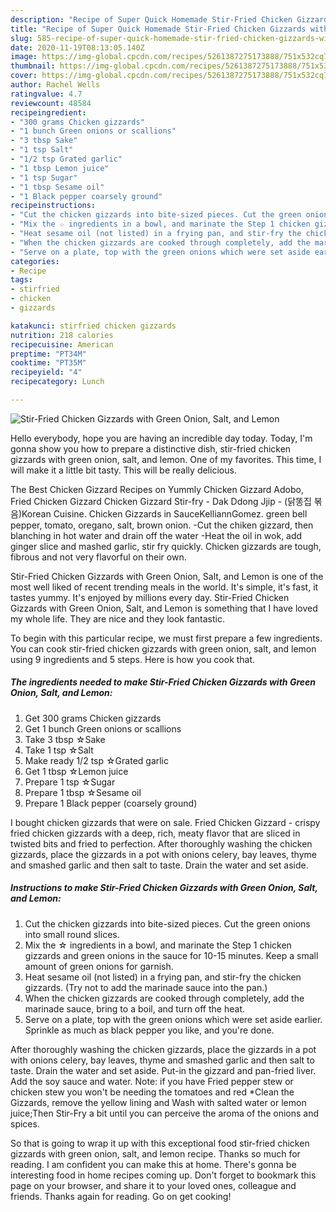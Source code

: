 ```yaml
---
description: "Recipe of Super Quick Homemade Stir-Fried Chicken Gizzards with Green Onion, Salt, and Lemon"
title: "Recipe of Super Quick Homemade Stir-Fried Chicken Gizzards with Green Onion, Salt, and Lemon"
slug: 585-recipe-of-super-quick-homemade-stir-fried-chicken-gizzards-with-green-onion-salt-and-lemon
date: 2020-11-19T08:13:05.140Z
image: https://img-global.cpcdn.com/recipes/5261387275173888/751x532cq70/stir-fried-chicken-gizzards-with-green-onion-salt-and-lemon-recipe-main-photo.jpg
thumbnail: https://img-global.cpcdn.com/recipes/5261387275173888/751x532cq70/stir-fried-chicken-gizzards-with-green-onion-salt-and-lemon-recipe-main-photo.jpg
cover: https://img-global.cpcdn.com/recipes/5261387275173888/751x532cq70/stir-fried-chicken-gizzards-with-green-onion-salt-and-lemon-recipe-main-photo.jpg
author: Rachel Wells
ratingvalue: 4.7
reviewcount: 48584
recipeingredient:
- "300 grams Chicken gizzards"
- "1 bunch Green onions or scallions"
- "3 tbsp Sake"
- "1 tsp Salt"
- "1/2 tsp Grated garlic"
- "1 tbsp Lemon juice"
- "1 tsp Sugar"
- "1 tbsp Sesame oil"
- "1 Black pepper coarsely ground"
recipeinstructions:
- "Cut the chicken gizzards into bite-sized pieces. Cut the green onions into small round slices."
- "Mix the ☆ ingredients in a bowl, and marinate the Step 1 chicken gizzards and green onions in the sauce for 10-15 minutes. Keep a small amount of green onions for garnish."
- "Heat sesame oil (not listed) in a frying pan, and stir-fry the chicken gizzards. (Try not to add the marinade sauce into the pan.)"
- "When the chicken gizzards are cooked through completely, add the marinade sauce, bring to a boil, and turn off the heat."
- "Serve on a plate, top with the green onions which were set aside earlier. Sprinkle as much as black pepper you like, and you&#39;re done."
categories:
- Recipe
tags:
- stirfried
- chicken
- gizzards

katakunci: stirfried chicken gizzards 
nutrition: 218 calories
recipecuisine: American
preptime: "PT34M"
cooktime: "PT35M"
recipeyield: "4"
recipecategory: Lunch

---
```



![Stir-Fried Chicken Gizzards with Green Onion, Salt, and Lemon](https://img-global.cpcdn.com/recipes/5261387275173888/751x532cq70/stir-fried-chicken-gizzards-with-green-onion-salt-and-lemon-recipe-main-photo.jpg)

Hello everybody, hope you are having an incredible day today. Today, I'm gonna show you how to prepare a distinctive dish, stir-fried chicken gizzards with green onion, salt, and lemon. One of my favorites. This time, I will make it a little bit tasty. This will be really delicious.

The Best Chicken Gizzard Recipes on Yummly Chicken Gizzard Adobo, Fried Chicken Gizzard Chicken Gizzard Stir-fry - Dak Ddong Jjip - (닭똥집 볶음)Korean Cuisine. Chicken Gizzards in SauceKelliannGomez. green bell pepper, tomato, oregano, salt, brown onion. -Cut the chiken gizzard, then blanching in hot water and drain off the water -Heat the oil in wok, add ginger slice and mashed garlic, stir fry quickly. Chicken gizzards are tough, fibrous and not very flavorful on their own.

Stir-Fried Chicken Gizzards with Green Onion, Salt, and Lemon is one of the most well liked of recent trending meals in the world. It's simple, it's fast, it tastes yummy. It's enjoyed by millions every day. Stir-Fried Chicken Gizzards with Green Onion, Salt, and Lemon is something that I have loved my whole life. They are nice and they look fantastic.


To begin with this particular recipe, we must first prepare a few ingredients. You can cook stir-fried chicken gizzards with green onion, salt, and lemon using 9 ingredients and 5 steps. Here is how you cook that.

<!--inarticleads1-->

##### The ingredients needed to make Stir-Fried Chicken Gizzards with Green Onion, Salt, and Lemon:

1. Get 300 grams Chicken gizzards
1. Get 1 bunch Green onions or scallions
1. Take 3 tbsp ☆Sake
1. Take 1 tsp ☆Salt
1. Make ready 1/2 tsp ☆Grated garlic
1. Get 1 tbsp ☆Lemon juice
1. Prepare 1 tsp ☆Sugar
1. Prepare 1 tbsp ☆Sesame oil
1. Prepare 1 Black pepper (coarsely ground)


I bought chicken gizzards that were on sale. Fried Chicken Gizzard - crispy fried chicken gizzards with a deep, rich, meaty flavor that are sliced in twisted bits and fried to perfection. After thoroughly washing the chicken gizzards, place the gizzards in a pot with onions celery, bay leaves, thyme and smashed garlic and then salt to taste. Drain the water and set aside. 

<!--inarticleads2-->

##### Instructions to make Stir-Fried Chicken Gizzards with Green Onion, Salt, and Lemon:

1. Cut the chicken gizzards into bite-sized pieces. Cut the green onions into small round slices.
1. Mix the ☆ ingredients in a bowl, and marinate the Step 1 chicken gizzards and green onions in the sauce for 10-15 minutes. Keep a small amount of green onions for garnish.
1. Heat sesame oil (not listed) in a frying pan, and stir-fry the chicken gizzards. (Try not to add the marinade sauce into the pan.)
1. When the chicken gizzards are cooked through completely, add the marinade sauce, bring to a boil, and turn off the heat.
1. Serve on a plate, top with the green onions which were set aside earlier. Sprinkle as much as black pepper you like, and you&#39;re done.


After thoroughly washing the chicken gizzards, place the gizzards in a pot with onions celery, bay leaves, thyme and smashed garlic and then salt to taste. Drain the water and set aside. Put-in the gizzard and pan-fried liver. Add the soy sauce and water. Note: if you have Fried pepper stew or chicken stew you won&#39;t be needing the tomatoes and red *Clean the Gizzards, remove the yellow lining and Wash with salted water or lemon juice;Then Stir-Fry a bit until you can perceive the aroma of the onions and spices. 

So that is going to wrap it up with this exceptional food stir-fried chicken gizzards with green onion, salt, and lemon recipe. Thanks so much for reading. I am confident you can make this at home. There's gonna be interesting food in home recipes coming up. Don't forget to bookmark this page on your browser, and share it to your loved ones, colleague and friends. Thanks again for reading. Go on get cooking!
